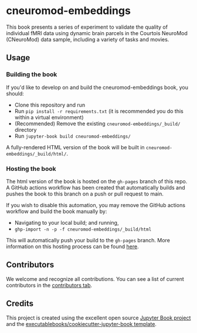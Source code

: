 # cneuromod-embeddings

This book presents a series of experiment to validate the quality of individual fMRI data using dynamic brain parcels in the Courtois NeuroMod (CNeuroMod) data sample, including a variety of tasks and movies. 

## Usage

### Building the book

If you'd like to develop on and build the cneuromod-embeddings book, you should:

- Clone this repository and run
- Run `pip install -r requirements.txt` (it is recommended you do this within a virtual environment)
- (Recommended) Remove the existing `cneuromod-embeddings/_build/` directory
- Run `jupyter-book build cneuromod-embeddings/`

A fully-rendered HTML version of the book will be built in `cneuromod-embeddings/_build/html/`.

### Hosting the book

The html version of the book is hosted on the `gh-pages` branch of this repo. A GitHub actions workflow has been created that automatically builds and pushes the book to this branch on a push or pull request to main.

If you wish to disable this automation, you may remove the GitHub actions workflow and build the book manually by:

- Navigating to your local build; and running,
- `ghp-import -n -p -f cneuromod-embeddings/_build/html`

This will automatically push your build to the `gh-pages` branch. More information on this hosting process can be found [here](https://jupyterbook.org/publish/gh-pages.html#manually-host-your-book-with-github-pages).

## Contributors

We welcome and recognize all contributions. You can see a list of current contributors in the [contributors tab](https://github.com/pbellec/cneuromod_embeddings/graphs/contributors).

## Credits

This project is created using the excellent open source [Jupyter Book project](https://jupyterbook.org/) and the [executablebooks/cookiecutter-jupyter-book template](https://github.com/executablebooks/cookiecutter-jupyter-book).
